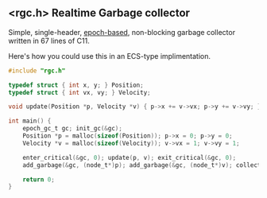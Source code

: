 ## <rgc.h> Realtime Garbage collector
Simple, single-header, [epoch-based](https://aturon.github.io/blog/2015/08/27/epoch/), non-blocking garbage collector written in 67 lines of C11.

Here's how you could use this in an ECS-type implimentation. 

```c
#include "rgc.h"

typedef struct { int x, y; } Position;
typedef struct { int vx, vy; } Velocity;

void update(Position *p, Velocity *v) { p->x += v->vx; p->y += v->vy; }

int main() {
    epoch_gc_t gc; init_gc(&gc);
    Position *p = malloc(sizeof(Position)); p->x = 0; p->y = 0;
    Velocity *v = malloc(sizeof(Velocity)); v->vx = 1; v->vy = 1;

    enter_critical(&gc, 0); update(p, v); exit_critical(&gc, 0);
    add_garbage(&gc, (node_t*)p); add_garbage(&gc, (node_t*)v); collect_garbage(&gc);

    return 0;
}
```
